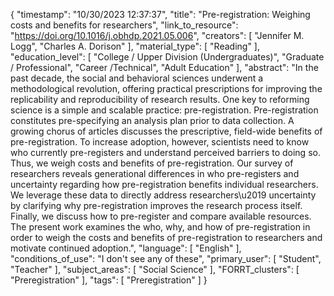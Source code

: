 {
    "timestamp": "10/30/2023 12:37:37",
    "title": "Pre-registration: Weighing costs and benefits for researchers",
    "link_to_resource": "https://doi.org/10.1016/j.obhdp.2021.05.006",
    "creators": [
        "Jennifer M. Logg",
        "Charles A. Dorison"
    ],
    "material_type": [
        "Reading"
    ],
    "education_level": [
        "College / Upper Division (Undergraduates)",
        "Graduate / Professional",
        "Career /Technical",
        "Adult Education"
    ],
    "abstract": "In the past decade, the social and behavioral sciences underwent a methodological revolution, offering practical prescriptions for improving the replicability and reproducibility of research results. One key to reforming science is a simple and scalable practice: pre-registration. Pre-registration constitutes pre-specifying an analysis plan prior to data collection. A growing chorus of articles discusses the prescriptive, field-wide benefits of pre-registration. To increase adoption, however, scientists need to know who currently pre-registers and understand perceived barriers to doing so. Thus, we weigh costs and benefits of pre-registration. Our survey of researchers reveals generational differences in who pre-registers and uncertainty regarding how pre-registration benefits individual researchers. We leverage these data to directly address researchers\u2019 uncertainty by clarifying why pre-registration improves the research process itself. Finally, we discuss how to pre-register and compare available resources. The present work examines the who, why, and how of pre-registration in order to weigh the costs and benefits of pre-registration to researchers and motivate continued adoption.",
    "language": [
        "English"
    ],
    "conditions_of_use": "I don't see any of these",
    "primary_user": [
        "Student",
        "Teacher"
    ],
    "subject_areas": [
        "Social Science"
    ],
    "FORRT_clusters": [
        "Preregistration"
    ],
    "tags": [
        "Preregistration"
    ]
}